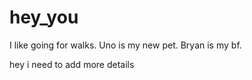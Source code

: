 # hey_you
I like going for walks. 
Uno is my new pet.
Bryan is my bf.

hey i need to add more details
